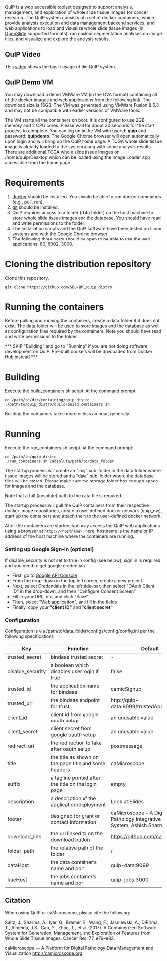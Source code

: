 QuIP is a web accessible toolset designed to support analysis, management, and exploration of whole slide tissue images for cancer research. The QuIP system consists of a set of docker containers, which provide analysis execution and data management backend services, and web applications to load and visualize whole slide tissue images (in [OpenSlide](http://openslide.org) supported formats), run nuclear segmentation analyses on image tiles, and visualize and explore the analysis results.

## QuIP Video

This [video](https://www.youtube.com/watch?v=dK4c6ti1Dvc) shows the basic usage of the QuIP system.

## QuIP Demo VM

You may download a demo VMWare VM (in the OVA format) containing all of the docker images and web applications from the following [link](https://drive.google.com/file/d/0B9Sq9MWc46AuOHBZR0tGMTlXOU0/view?usp=sharing). The download size is 16GB. The VM was generated using VMWare Fusion 8.5.3 and may not be compatible with earlier versions of VMWare tools.  

The VM starts all the containers on boot. It is configured to use 2GB memory and 2 CPU cores. Please wait for about 30 seconds for the start process to complete. You can log on to the VM with userid: **quip** and password: **quipdemo**. The Google Chrome browser will open automatically upon login and will bring up the QuIP home page. A TCGA whole slide tissue image is already loaded to the system along with some analysis results. There are additional TCGA whole slide tissue images on /home/quip/Desktop which can be loaded using the Image Loader app accessible from the home page.

<!--
## Public Read-only Instance

An instance of QuIP is accessible [here](http://quip1.bmi.stonybrook.edu). The image analysis functionality is disabled in this instance.
This instance is backed by a database of about 1.9 Billion segmented objects and their features (17 features per segmented nuclues; a
total of 32 Billion features) generated from about 3,000 TCGA whole slide tissue images.
-->

# Requirements

1. [docker](https://www.docker.com) should be installed. You should be able to run docker commands (e.g., pull, run).
2. [git](https://git-scm.com) should be installed.
3. QuIP requires access to a folder (data folder) on the host machine to store whole slide tissue images
   and the database. You should have read and write permissions to the folder.
4. The installation scripts and the QuIP software have been tested on Linux systems and with the Google Chrome
   browser.
5. The following three ports should be open to be able to use the web applications: 80, 6002, 3000.

# Cloning the distribution repository

Clone this repository.

    git clone https://github.com/SBU-BMI/quip_distro

# Running the containers

Before pulling and running the containers, create a data folder if it does not exist. The data folder will be used to
store images and the database as well as configuration files required by the containers. Note you should have read and write
permissions to the folder.

*** SKIP "Building" and go to "Running" if you are not doing software development on QuIP.  Pre-built dockers will be dowloaded from Docker Hub instead ***

# Building
Execute the build_containers.sh script. At the command prompt:

    cd /path/to/dir/containing/quip_distro
    ./path/to/quip_distro/build/build_containers.sh
    
Building the containers takes more or less an hour, generally.

# Running
Execute the run_containers.sh script. At the command prompt:

    cd /path/to/quip_distro
    ./run_containers.sh /absolute/path/to/data_folder


The startup process will create an "img" sub-folder in the data folder where tissue images will be stored and
a "data" sub-folder where the database files will be stored. Please make sure the storage folder has enough
space for images and the database.

Note that a full (absolute) path to the data file is required.

The startup process will pull the QuIP containers from their respective docker image repositories, create a user-defined
docker network (quip_nw), start up the containers and attach them to the user-defined docker network.

After the containers are started, you may access the QuIP web applications using a browser at `http://<hostname>`. Here, hostname is the name or IP address of the host machine where the containers are running.

### Setting up Google Sign-In (optional)
If disable_security is not set to true in config (see below), sign in is required, and you need to get google credentials.

* First, go to [Google API Console](https://console.developers.google.com/project/_/apiui/apis/library)
* From the drop-down in the top left corner, create a new project
* Next, select Credentials in the left side-bar, then select "OAuth Client ID" in the drop-down, and then "Configure Consent Screen"
* Fill in your URL, etc, and click "Save"
* Then, select "Web application", and fill in the fields
* Finally, copy your **"client ID"** and **"client secret"**

### Configuration

Configuration is via /path/to/data_folder/configs/config/config.ini per the following specifications

| Key | Function | Default |
| --- | --- | --- |
|trusted_secret| bindaas trusted secret | - |
|disable_security| a boolean which disables user login if true | false |
|trusted_id | the application name for bindaas | camicSignup |
|trusted_url | the bindaas endpoint for trust |http://quip-data:9099/trustedApplication |
|client_id | client id from google oauth setup | an unusable value|
|client_secret | client secret from google oauth setup | an unusable value|
|redirect_uri | the redirection to take after oauth setup | postmessage|
|title| the title as shown on the page title and some headers | caMicroscope|
|suffix | a tagline printed after the title on the login page | empty |
|description | a description of the application/deployment | Look at Slides |
| footer | designed for grant or contact information | caMicroscope – A Digital Pathology Integrative Query System; Ashish Sharma PI Emory |
|download_link | the url linked to on the download button | https://github.com/camicroscope |
|folder_path| the relative path of the folder | \/ |
| dataHost | the data container’s name and port | quip-data:9099 |
|kueHost | the jobs container’s name and port | quip-jobs:3000 |

## Citation
When using QuIP or caMicroscope, please cite the following:

Saltz, J., Sharma, A., Iyer, G., Bremer, E., Wang, F., Jasniewski, A., DiPrima, T., Almeida, J.S., Gao, Y., Zhao, T., et al. (2017). A Containerized Software System for Generation, Management, and Exploration of Features from Whole Slide Tissue Images. Cancer Res. 77, e79–e82.

caMicroscope — A Platform for Digital Pathology Data Management and Visualization http://camicroscope.org

